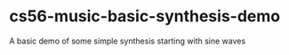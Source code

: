 cs56-music-basic-synthesis-demo
===============================

A basic demo of some simple synthesis starting with sine waves
